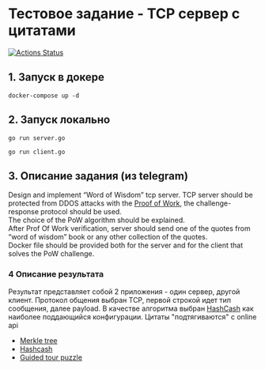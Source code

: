 # Тестовое задание - TCP сервер с цитатами

[![Actions Status](https://github.com/mainpart/tcp-pow/workflows/main/badge.svg)](https://github.com/mainpart/tcp-pow/actions)

## 1. Запуск в докере
`docker-compose up -d`

## 2. Запуск локально

`go run server.go`

`go run client.go`

## 3. Описание задания (из telegram)
Design and implement “Word of Wisdom” tcp server. 
TCP server should be protected from DDOS attacks with the [Proof of Work](https://en.wikipedia.org/wiki/Proof_of_work), 
the challenge-response protocol should be used.  
The choice of the PoW algorithm should be explained.  
After Prof Of Work verification, server should send one of the quotes from “word of wisdom” book or any other collection of the quotes.  
Docker file should be provided both for the server and for the client that solves the PoW challenge.


### 4 Описание результата

Результат представляет собой 2 приложения - один сервер, другой клиент. Протокол общения выбран TCP, первой строкой идет тип сообщения, далее payload. В качестве алгоритма выбран [HashCash](https://en.wikipedia.org/wiki/Hashcash) как наиболее поддающийся конфигурации.
Цитаты "подтягиваются" с online api 


+ [Merkle tree](https://en.wikipedia.org/wiki/Merkle_tree)
+ [Hashcash](https://en.wikipedia.org/wiki/Hashcash)
+ [Guided tour puzzle](https://en.wikipedia.org/wiki/Guided_tour_puzzle_protocol)